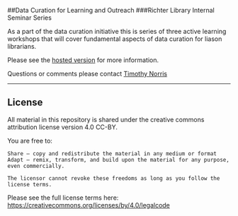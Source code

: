 ##Data Curation for Learning and Outreach
###Richter Library Internal Seminar Series

As a part of the data curation initiative this is series of three active learning workshops that will cover fundamental aspects of data curation for liason librarians.

Please see the [hosted version](http://tibbben.github.io/teaching.data.literacy/UM_DataCurationWorkshops/syllabus.html) for more information.

Questions or comments please contact [Timothy Norris](mailto:tnorris@miami.edu)

---

## License

All material in this repository is shared under the creative commons attribution license version 4.0 CC-BY. 

You are free to:

    Share — copy and redistribute the material in any medium or format
    Adapt — remix, transform, and build upon the material for any purpose, even commercially.

    The licensor cannot revoke these freedoms as long as you follow the license terms.

Please see the full license terms here: https://creativecommons.org/licenses/by/4.0/legalcode